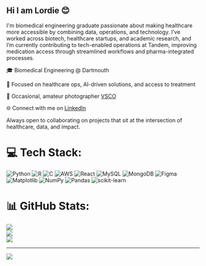 ## Hi I am Lordie 😊

I'm biomedical engineering graduate passionate about making healthcare more accessible by combining data, operations, and technology. I’ve worked across biotech, healthcare startups, and academic research, and I’m currently contributing to tech-enabled operations at Tandem, improving medication access through streamlined workflows and pharma-integrated processes.

🎓 Biomedical Engineering @ Dartmouth

🏥 Focused on healthcare ops, AI-driven solutions, and access to treatment

📸 Occasional, amateur photographer [VSCO](https://vsco.co/lordcharite)
 

🌐 Connect with me on [LinkedIn](https://www.linkedin.com/in/lordcharite) 

Always open to collaborating on projects that sit at the intersection of healthcare, data, and impact.


# 💻 Tech Stack:
![Python](https://img.shields.io/badge/python-3670A0?style=for-the-badge&logo=python&logoColor=ffdd54) ![R](https://img.shields.io/badge/r-%23276DC3.svg?style=for-the-badge&logo=r&logoColor=white) ![C](https://img.shields.io/badge/c-%2300599C.svg?style=for-the-badge&logo=c&logoColor=white) ![AWS](https://img.shields.io/badge/AWS-%23FF9900.svg?style=for-the-badge&logo=amazon-aws&logoColor=white) ![React](https://img.shields.io/badge/react-%2320232a.svg?style=for-the-badge&logo=react&logoColor=%2361DAFB) ![MySQL](https://img.shields.io/badge/mysql-4479A1.svg?style=for-the-badge&logo=mysql&logoColor=white) ![MongoDB](https://img.shields.io/badge/MongoDB-%234ea94b.svg?style=for-the-badge&logo=mongodb&logoColor=white) ![Figma](https://img.shields.io/badge/figma-%23F24E1E.svg?style=for-the-badge&logo=figma&logoColor=white) ![Matplotlib](https://img.shields.io/badge/Matplotlib-%23ffffff.svg?style=for-the-badge&logo=Matplotlib&logoColor=black) ![NumPy](https://img.shields.io/badge/numpy-%23013243.svg?style=for-the-badge&logo=numpy&logoColor=white) ![Pandas](https://img.shields.io/badge/pandas-%23150458.svg?style=for-the-badge&logo=pandas&logoColor=white) ![scikit-learn](https://img.shields.io/badge/scikit--learn-%23F7931E.svg?style=for-the-badge&logo=scikit-learn&logoColor=white)
# 📊 GitHub Stats:
![](https://github-readme-stats.vercel.app/api?username=lord-charite&theme=vue-dark&hide_border=false&include_all_commits=true&count_private=true)<br/>
![](https://nirzak-streak-stats.vercel.app/?user=lord-charite&theme=vue-dark&hide_border=false)<br/>
![](https://github-readme-stats.vercel.app/api/top-langs/?username=lord-charite&theme=vue-dark&hide_border=false&include_all_commits=true&count_private=true&layout=compact)

---
[![](https://visitcount.itsvg.in/api?id=lord-charite&icon=0&color=0)](https://visitcount.itsvg.in)

<!-- Proudly created with GPRM ( https://gprm.itsvg.in ) -->

